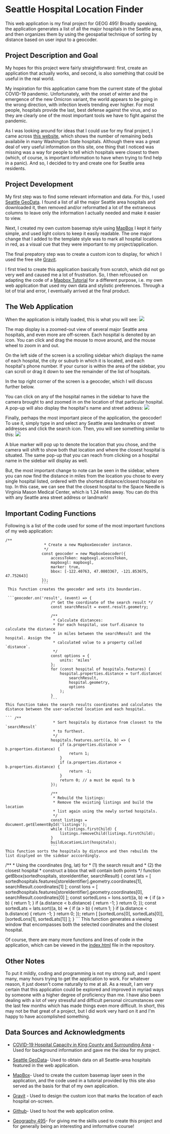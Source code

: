 # Seattle Hospital Location Finder
This web application is my final project for GEOG 495! Broadly speaking, the application generates a list of all the major hospitals in the Seattle area, and then organizes them by using the geospatial technique of sorting by distance based on user input to a geocoder.

## Project Description and Goal
My hopes for this project were fairly straightforward: first, create an application that actually works, and second, is also something that could be useful in the real world.    

My inspiration for this application came from the current state of the global COVID-19 pandemic. Unfortunately, with the onset of winter and the emergence of the new Omicron variant, the world appears to be going in the wrong direction, with infection levels trending ever higher. For most people, hospitals provide the last, best defense against the virus, and so they are clearly one of the most important tools we have to fight against the pandemic. 

As I was looking around for ideas that I could use for my final project, I came across [this website](https://data.rgj.com/covid-19-hospital-capacity/washington/53/king-county/53033/), which shows the number of remaining beds availabile in many Washington State hospitals. Although there was a great deal of very useful information on this site, one thing that I noticed was missing was a way for people to tell which hospitals were closest to them (which, of course, is important information to have when trying to find help in a panic). And so, I decided to try and create one for Seattle area residents.

## Project Development

 My first step was to find some relevant information and data. For this, I used [Seattle GeoData](https://data-seattlecitygis.opendata.arcgis.com/datasets/8e0d80152ccb404abc6ac85351e4aed6_2/explore?location=47.462000%2C-122.130100%2C9.96). I found a list of all the major Seattle area hospitals and downloaded it, then removed and/or reformatted a lot of the extraneous columns to leave only the information I actually needed and make it easier to view.  

Next, I created my own custom basemap style using [MapBox](https://www.mapbox.com/) I kept it fairly simple, and used light colors to keep it easily readable. The one major change that I added to the template style was to mark all hospital locations in red, as a visual cue that they were important to my project/application.    

The final prepatory step was to create a custom icon to display, for which I used the free site [Gravit](https://www.designer.io/en/).

  I first tried to create this application basically from scratch, which did not go very well and caused me a lot of frustration. So, I then refcoused on adapting the code of a [Mapbox Tutorial](https://docs.mapbox.com/help/tutorials/?topic=Map+design) for a different purpose, i.e. my own web application that used my own data and stylistic preferences. Through a lot of trial and error, I eventually arrived at the final product.

 ## The Web Application 

 When the application is initally loaded, this is what you will see: 
 ![](images\startup.png)

 The map display is a zoomed-out view of several major Seattle area hospitals, and even more are off-screen. Each hospital is denoted by an icon. You can click and drag the mouse to move around, and the mouse wheel to zoom in and out. 

 On the left side of the screen is a scrolling sidebar which displays the name of each hospital, the city or suburb in which it is located, and each hospital's phone number. If your cursor is within the area of the sidebar, you can scroll or drag it down to see the remainder of the list of hospitals.   

 In the top right corner of the screen is a geocoder, which I will discuss further below.

 You can click on any of the hospital names in the sidebar to have the camera brought to and zoomed in on the location of that particular hospital. A pop-up will also display the hospital's name and street address:
![](images\clicked.png)

Finally, perhaps the most important piece of the application, the geocoder! To use it, simply type in and select any Seattle area landmarks or street addresses and click the search icon. Then, you will see something similar to this: ![](images\geocoder.png)  

A blue marker will pop up to denote the location that you chose, and the camera will shift to show both that location and where the closest hospital is situated. The same pop-up that you can reach from clicking on a hospital name in the sidebar will display as well. 

But, the most important change to note can be seen in the sidebar, where you can now find the distance in miles from the location you chose to every single hospital listed, ordered with the shortest distance/closest hospital on top. In this case, we can see that the closest hospital to the Space Needle is Virginia Mason Medical Center, which is 1.24 miles away. You can do this with any Seattle area street address or landmark!

## Important Coding Functions
Following is a list of the code used for some of the most important functions of my web application:
```
/**
                 * Create a new MapboxGeocoder instance.
                 */
                const geocoder = new MapboxGeocoder({
                    accessToken: mapboxgl.accessToken,
                    mapboxgl: mapboxgl,
                    marker: true,
                    bbox: [-122.40763, 47.0803367, -121.853675, 47.752643]
                });
                ```
 This function creates the geocoder and sets its boundaries.  

 ```geocoder.on('result', (event) => {
                    /* Get the coordinate of the search result */
                    const searchResult = event.result.geometry;

                    /**
                     * Calculate distances:
                     * For each hospital, use turf.disance to calculate the distance
                     * in miles between the searchResult and the hospital. Assign the
                     * calculated value to a property called `distance`.
                     */
                    const options = {
                        units: 'miles'
                    };
                    for (const hospital of hospitals.features) {
                        hospital.properties.distance = turf.distance(
                            searchResult,
                            hospital.geometry,
                            options
                        );
                    }
                    ```
This function takes the search results coordinates and calculates the distance between the user-selected location and each hospital.             

``` /**
                     * Sort hospitals by distance from closest to the `searchResult`
                     * to furthest.
                     */
                    hospitals.features.sort((a, b) => {
                        if (a.properties.distance > b.properties.distance) {
                            return 1;
                        }
                        if (a.properties.distance < b.properties.distance) {
                            return -1;
                        }
                        return 0; // a must be equal to b
                    });

                    /**
                     * Rebuild the listings:
                     * Remove the existing listings and build the location
                     * list again using the newly sorted hospitals.
                     */
                    const listings = document.getElementById('listings');
                    while (listings.firstChild) {
                        listings.removeChild(listings.firstChild);
                    }
                    buildLocationList(hospitals);
                    ```
This function sorts the hospitals by distance and then rebuilds the list displyed on the sidebar acccordingly.  

```
/**
             * Using the coordinates (lng, lat) for
             * (1) the search result and
             * (2) the closest hospital
             * construct a bbox that will contain both points
             */
            function getBbox(sortedhospitals, storeIdentifier, searchResult) {
                const lats = [
                    sortedhospitals.features[storeIdentifier].geometry.coordinates[1],
                    searchResult.coordinates[1]
                ];
                const lons = [
                    sortedhospitals.features[storeIdentifier].geometry.coordinates[0],
                    searchResult.coordinates[0]
                ];
                const sortedLons = lons.sort((a, b) => {
                    if (a > b) {
                        return 1;
                    }
                    if (a.distance < b.distance) {
                        return -1;
                    }
                    return 0;
                });
                const sortedLats = lats.sort((a, b) => {
                    if (a > b) {
                        return 1;
                    }
                    if (a.distance < b.distance) {
                        return -1;
                    }
                    return 0;
                });
                return [
                    [sortedLons[0], sortedLats[0]],
                    [sortedLons[1], sortedLats[1]]
                ];
            }
            ```
This function generates a viewing window that encompasses both the selected coordinates and the closest hospital. 

Of course, there are many more functions and lines of code in the application, which can be viewed in the [index.html](index.html) file in the repository.

## Other Notes
To put it mildly, coding and programming is not my strong suit, and I spent many, many hours trying to get the application to work. For whatever reason, it just doesn't come naturally to me at all. As a result, I am very certain that this application could be explored and improved in myriad ways by someone with a higher degree of proficiency than me. I have also been dealing with a lot of very stressful and difficult personal circumstances over the last few months which has made things even more difficult. In short, this may not be that great of a project, but I did work very hard on it and I'm happy to have accomplished something.

## Data Sources and Acknowledgments
* [COVID-19 Hospital Capacity in King County and Surrounding Area](https://data.rgj.com/covid-19-hospital-capacity/washington/53/king-county/53033/) - Used for background information and gave me the idea for my project.

* [Seattle GeoData](https://data-seattlecitygis.opendata.arcgis.com/datasets/8e0d80152ccb404abc6ac85351e4aed6_2/explore?location=47.462000%2C-122.130100%2C9.96)- Used to obtain data on all Seattle-area hospitals featured in the web application.

* [MapBox](https://www.mapbox.com/)- Used to create the custom basemap layer seen in the application, and the code used in a tutorial provided by this site also served as the basis for that of my own application.  

* [Gravit](https://www.designer.io/en/) - Used to design the custom icon that marks the location of each hospital on-screen.

* [Github](https://github.com/)- Used to host the web application online. 

* [Geography 495](https://github.com/jakobzhao/geog495)- For giving me the skills used to create this project and for generally being an interesting and imformative course! 


